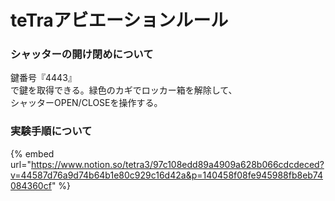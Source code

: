 # teTraアビエーションルール

### 

### シャッターの開け閉めについて

鍵番号『4443』  
で鍵を取得できる。緑色のカギでロッカー箱を解除して、  
シャッターOPEN/CLOSEを操作する。



### 実験手順について

{% embed url="https://www.notion.so/tetra3/97c108edd89a4909a628b066cdcdeced?v=44587d76a9d74b64b1e80c929c16d42a&p=140458f08fe945988fb8eb74084360cf" %}









